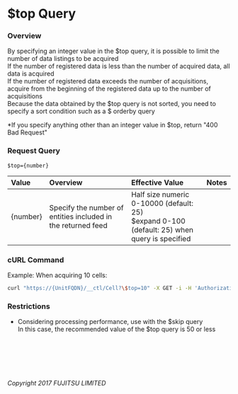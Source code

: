 # $top Query

### Overview

By specifying an integer value in the $top query, it is possible to limit the number of data listings to be acquired  
If the number of registered data is less than the number of acquired data, all data is acquired  
If the number of registered data exceeds the number of acquisitions, acquire from the beginning of the registered data up to the number of acquisitions  
Because the data obtained by the $top query is not sorted, you need to specify a sort condition such as a $ orderby query

\*If you specify anything other than an integer value in $top, return "400 Bad Request"

### Request Query

```
$top={number}
```

|Value<br>|Overview<br>|Effective Value<br>|Notes<br>|
|:--|:--|:--|:--|
|{number}<br>|Specify the number of entities included in the returned feed<br>|Half size numeric 0-10000 (default: 25) <br> $expand 0-100 (default: 25) when query is specified<br>|<br>|

### cURL Command

Example: When acquiring 10 cells:

```sh
curl "https://{UnitFQDN}/__ctl/Cell?\$top=10" -X GET -i -H 'Authorization: Bearer {AccessToken}' -H 'Accept: application/json'
```

### Restrictions

* Considering processing performance, use with the $skip query  
    In this case, the recommended value of the $top query is 50 or less<br><br><br><br><br><br>

###### Copyright 2017 FUJITSU LIMITED
